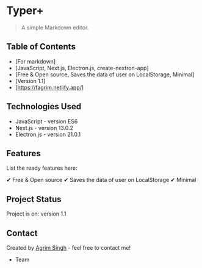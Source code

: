# Typer+
> A simple Markdown editor.

## Table of Contents
* [For markdown]
* [JavaScript, Next.js, Electron.js, create-nextron-app]
* [Free & Open source, Saves the data of user on LocalStorage, Minimal]
* [Version 1.1]
* [https://fagrim.netlify.app/]

## Technologies Used
- JavaScript - version ES6
- Next.js - version 13.0.2
- Electron.js - version 21.0.1


## Features
List the ready features here:

✔ Free & Open source
✔ Saves the data of user on LocalStorage
✔ Minimal


## Project Status
Project is on: version 1.1

## Contact
Created by [Agrim Singh](https://fagrim.netlify.app/contact) - feel free to contact me!

- Team
